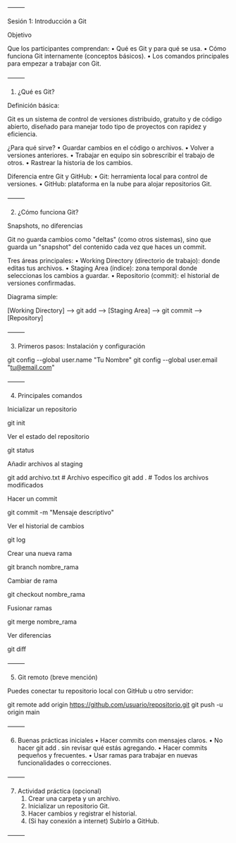 ⸻

Sesión 1: Introducción a Git

Objetivo

Que los participantes comprendan:
	•	Qué es Git y para qué se usa.
	•	Cómo funciona Git internamente (conceptos básicos).
	•	Los comandos principales para empezar a trabajar con Git.

⸻

1. ¿Qué es Git?

Definición básica:

Git es un sistema de control de versiones distribuido, gratuito y de código abierto, diseñado para manejar todo tipo de proyectos con rapidez y eficiencia.

¿Para qué sirve?
	•	Guardar cambios en el código o archivos.
	•	Volver a versiones anteriores.
	•	Trabajar en equipo sin sobrescribir el trabajo de otros.
	•	Rastrear la historia de los cambios.

Diferencia entre Git y GitHub:
	•	Git: herramienta local para control de versiones.
	•	GitHub: plataforma en la nube para alojar repositorios Git.

⸻

2. ¿Cómo funciona Git?

Snapshots, no diferencias

Git no guarda cambios como "deltas" (como otros sistemas), sino que guarda un "snapshot" del contenido cada vez que haces un commit.

Tres áreas principales:
	•	Working Directory (directorio de trabajo): donde editas tus archivos.
	•	Staging Area (índice): zona temporal donde seleccionas los cambios a guardar.
	•	Repositorio (commit): el historial de versiones confirmadas.

Diagrama simple:

[Working Directory] --> git add --> [Staging Area] --> git commit --> [Repository]


⸻

3. Primeros pasos: Instalación y configuración

git config --global user.name "Tu Nombre"
git config --global user.email "tu@email.com"


⸻

4. Principales comandos

Inicializar un repositorio

git init

Ver el estado del repositorio

git status

Añadir archivos al staging

git add archivo.txt        # Archivo específico
git add .                  # Todos los archivos modificados

Hacer un commit

git commit -m "Mensaje descriptivo"

Ver el historial de cambios

git log

Crear una nueva rama

git branch nombre_rama

Cambiar de rama

git checkout nombre_rama

Fusionar ramas

git merge nombre_rama

Ver diferencias

git diff


⸻

5. Git remoto (breve mención)

Puedes conectar tu repositorio local con GitHub u otro servidor:

git remote add origin https://github.com/usuario/repositorio.git
git push -u origin main


⸻

6. Buenas prácticas iniciales
	•	Hacer commits con mensajes claros.
	•	No hacer git add . sin revisar qué estás agregando.
	•	Hacer commits pequeños y frecuentes.
	•	Usar ramas para trabajar en nuevas funcionalidades o correcciones.

⸻

7. Actividad práctica (opcional)
	1.	Crear una carpeta y un archivo.
	2.	Inicializar un repositorio Git.
	3.	Hacer cambios y registrar el historial.
	4.	(Si hay conexión a internet) Subirlo a GitHub.

⸻